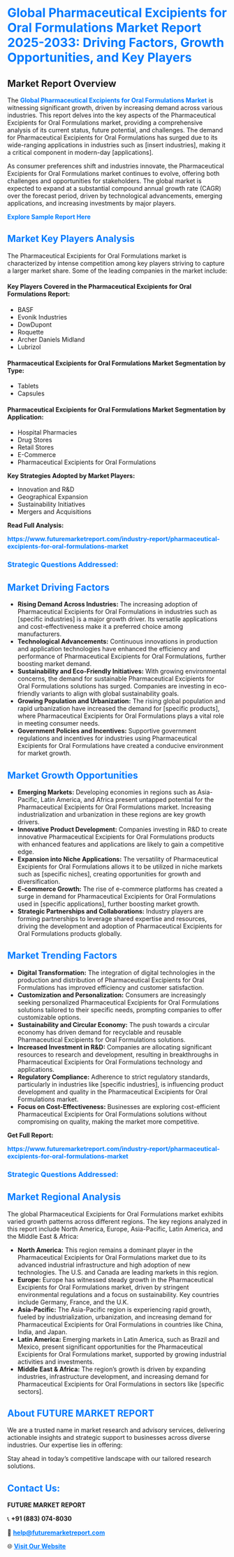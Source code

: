<h1 style="color: #007BFF;">Global Pharmaceutical Excipients for Oral Formulations Market Report 2025-2033: Driving Factors, Growth Opportunities, and Key Players</h1>

<section id="overview">
<h2>Market Report Overview</h2>
<p>The <a href="https://www.futuremarketreport.com/industry-report/pharmaceutical-excipients-for-oral-formulations-market" style="color: #007BFF; text-decoration: none;"><strong>Global Pharmaceutical Excipients for Oral Formulations Market</strong></a> is witnessing significant growth, driven by increasing demand across various industries. This report delves into the key aspects of the Pharmaceutical Excipients for Oral Formulations market, providing a comprehensive analysis of its current status, future potential, and challenges. The demand for Pharmaceutical Excipients for Oral Formulations has surged due to its wide-ranging applications in industries such as [insert industries], making it a critical component in modern-day [applications].</p>
<p>As consumer preferences shift and industries innovate, the Pharmaceutical Excipients for Oral Formulations market continues to evolve, offering both challenges and opportunities for stakeholders. The global market is expected to expand at a substantial compound annual growth rate (CAGR) over the forecast period, driven by technological advancements, emerging applications, and increasing investments by major players.</p>
</section>

<section id="overview">
<p><a href="https://www.futuremarketreport.com/request-sample/reportId=125566" style="color: #007BFF; text-decoration: none;"><strong>Explore Sample Report Here</strong></a></p>
</section>

<section id="key-players">
<h2 style="color: #007BFF;">Market Key Players Analysis</h2>
<p>The Pharmaceutical Excipients for Oral Formulations market is characterized by intense competition among key players striving to capture a larger market share. Some of the leading companies in the market include:</p>
<h4>Key Players Covered in the Pharmaceutical Excipients for Oral Formulations Report:</h4>
<ul><li>BASF</li><li>Evonik Industries</li><li>DowDupont</li><li>Roquette</li><li>Archer Daniels Midland</li><li>Lubrizol</li></ul>
<h4>Pharmaceutical Excipients for Oral Formulations Market Segmentation by Type:</h4>
<ul><li>Tablets</li><li>Capsules</li></ul>

<h4>Pharmaceutical Excipients for Oral Formulations Market Segmentation by Application:</h4>
<ul><li>Hospital Pharmacies</li><li>Drug Stores</li><li>Retail Stores</li><li>E-Commerce</li><li>Pharmaceutical Excipients for Oral Formulations</li></ul>
<p><strong>Key Strategies Adopted by Market Players:</strong></p>
<ul>
<li>Innovation and R&D</li>
<li>Geographical Expansion</li>
<li>Sustainability Initiatives</li>
<li>Mergers and Acquisitions</li>
</ul>
</section>

<section>
<p><strong>Read Full Analysis: </strong></p><a href="https://www.futuremarketreport.com/industry-report/pharmaceutical-excipients-for-oral-formulations-market" style="color: #007BFF; text-decoration: none;"><strong>https://www.futuremarketreport.com/industry-report/pharmaceutical-excipients-for-oral-formulations-market</strong></a>
<h3 style="color: #007BFF;">Strategic Questions Addressed:</h3>
</section>

<section id="driving-factors">
<h2 style="color: #007BFF;">Market Driving Factors</h2>
<ul>
<li><strong>Rising Demand Across Industries:</strong> The increasing adoption of Pharmaceutical Excipients for Oral Formulations in industries such as [specific industries] is a major growth driver. Its versatile applications and cost-effectiveness make it a preferred choice among manufacturers.</li>
<li><strong>Technological Advancements:</strong> Continuous innovations in production and application technologies have enhanced the efficiency and performance of Pharmaceutical Excipients for Oral Formulations, further boosting market demand.</li>
<li><strong>Sustainability and Eco-Friendly Initiatives:</strong> With growing environmental concerns, the demand for sustainable Pharmaceutical Excipients for Oral Formulations solutions has surged. Companies are investing in eco-friendly variants to align with global sustainability goals.</li>
<li><strong>Growing Population and Urbanization:</strong> The rising global population and rapid urbanization have increased the demand for [specific products], where Pharmaceutical Excipients for Oral Formulations plays a vital role in meeting consumer needs.</li>
<li><strong>Government Policies and Incentives:</strong> Supportive government regulations and incentives for industries using Pharmaceutical Excipients for Oral Formulations have created a conducive environment for market growth.</li>
</ul>
</section>

<section id="growth-opportunities">
<h2 style="color: #007BFF;">Market Growth Opportunities</h2>
<ul>
<li><strong>Emerging Markets:</strong> Developing economies in regions such as Asia-Pacific, Latin America, and Africa present untapped potential for the Pharmaceutical Excipients for Oral Formulations market. Increasing industrialization and urbanization in these regions are key growth drivers.</li>
<li><strong>Innovative Product Development:</strong> Companies investing in R&D to create innovative Pharmaceutical Excipients for Oral Formulations products with enhanced features and applications are likely to gain a competitive edge.</li>
<li><strong>Expansion into Niche Applications:</strong> The versatility of Pharmaceutical Excipients for Oral Formulations allows it to be utilized in niche markets such as [specific niches], creating opportunities for growth and diversification.</li>
<li><strong>E-commerce Growth:</strong> The rise of e-commerce platforms has created a surge in demand for Pharmaceutical Excipients for Oral Formulations used in [specific applications], further boosting market growth.</li>
<li><strong>Strategic Partnerships and Collaborations:</strong> Industry players are forming partnerships to leverage shared expertise and resources, driving the development and adoption of Pharmaceutical Excipients for Oral Formulations products globally.</li>
</ul>
</section>

<section id="trending-factors">
<h2 style="color: #007BFF;">Market Trending Factors</h2>
<ul>
<li><strong>Digital Transformation:</strong> The integration of digital technologies in the production and distribution of Pharmaceutical Excipients for Oral Formulations has improved efficiency and customer satisfaction.</li>
<li><strong>Customization and Personalization:</strong> Consumers are increasingly seeking personalized Pharmaceutical Excipients for Oral Formulations solutions tailored to their specific needs, prompting companies to offer customizable options.</li>
<li><strong>Sustainability and Circular Economy:</strong> The push towards a circular economy has driven demand for recyclable and reusable Pharmaceutical Excipients for Oral Formulations solutions.</li>
<li><strong>Increased Investment in R&D:</strong> Companies are allocating significant resources to research and development, resulting in breakthroughs in Pharmaceutical Excipients for Oral Formulations technology and applications.</li>
<li><strong>Regulatory Compliance:</strong> Adherence to strict regulatory standards, particularly in industries like [specific industries], is influencing product development and quality in the Pharmaceutical Excipients for Oral Formulations market.</li>
<li><strong>Focus on Cost-Effectiveness:</strong> Businesses are exploring cost-efficient Pharmaceutical Excipients for Oral Formulations solutions without compromising on quality, making the market more competitive.</li>
</ul>
</section>

<section>
<p><strong>Get Full Report: </strong></p><a href="https://www.futuremarketreport.com/industry-report/pharmaceutical-excipients-for-oral-formulations-market" style="color: #007BFF; text-decoration: none;"><strong>https://www.futuremarketreport.com/industry-report/pharmaceutical-excipients-for-oral-formulations-market</strong></a>
<h3 style="color: #007BFF;">Strategic Questions Addressed:</h3>
</section>


<section id="regional-analysis">
<h2 style="color: #007BFF;">Market Regional Analysis</h2>
<p>The global Pharmaceutical Excipients for Oral Formulations market exhibits varied growth patterns across different regions. The key regions analyzed in this report include North America, Europe, Asia-Pacific, Latin America, and the Middle East & Africa:</p>
<ul>
<li><strong>North America:</strong> This region remains a dominant player in the Pharmaceutical Excipients for Oral Formulations market due to its advanced industrial infrastructure and high adoption of new technologies. The U.S. and Canada are leading markets in this region.</li>
<li><strong>Europe:</strong> Europe has witnessed steady growth in the Pharmaceutical Excipients for Oral Formulations market, driven by stringent environmental regulations and a focus on sustainability. Key countries include Germany, France, and the U.K.</li>
<li><strong>Asia-Pacific:</strong> The Asia-Pacific region is experiencing rapid growth, fueled by industrialization, urbanization, and increasing demand for Pharmaceutical Excipients for Oral Formulations in countries like China, India, and Japan.</li>
<li><strong>Latin America:</strong> Emerging markets in Latin America, such as Brazil and Mexico, present significant opportunities for the Pharmaceutical Excipients for Oral Formulations market, supported by growing industrial activities and investments.</li>
<li><strong>Middle East & Africa:</strong> The region’s growth is driven by expanding industries, infrastructure development, and increasing demand for Pharmaceutical Excipients for Oral Formulations in sectors like [specific sectors].</li>
</ul>
</section>

<footer>
<h2 style="color: #007BFF;">About FUTURE MARKET REPORT</h2>
<p>We are a trusted name in market research and advisory services, delivering actionable insights and strategic support to businesses across diverse industries. Our expertise lies in offering:</p>

<p>Stay ahead in today’s competitive landscape with our tailored research solutions.</p>

<h2 style="color: #007BFF;">Contact Us:</h2>
<p><strong>FUTURE MARKET REPORT</strong></p>
<p>📞 <strong>+91 (883) 074-8030</strong></p>
<p>📧 <strong><a href="mailto:help@futuremarketreport.com" style="color: #007BFF;">help@futuremarketreport.com</a></strong></p>
<p>🌐 <strong><a href="https://www.futuremarketreport.com/" style="color: #007BFF;">Visit Our Website</a></strong></p>
</footer>